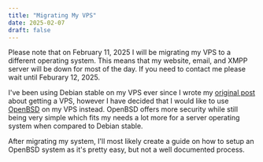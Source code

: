 ```yaml
---
title: "Migrating My VPS"
date: 2025-02-07
draft: false
---
```


Please note that on February 11, 2025 I will be migrating my VPS to a
different operating system. This means that my website, email, and XMPP server
will be down for most of the day. If you need to contact me please wait until
Feburary 12, 2025.

I've been using Debian stable on my VPS ever since I
wrote my [original post](/blog/i-finally-have-a-vps) about getting a VPS,
however I have decided that I would like to use
[OpenBSD](https://www.openbsd.org/) on my VPS instead. OpenBSD offers more
security while still being very simple which fits my needs a lot more for a
server operating system when compared to Debian stable.

After migrating my system, I'll most likely create a guide on how to setup an
OpenBSD system as it's pretty easy, but not a well documented process.
